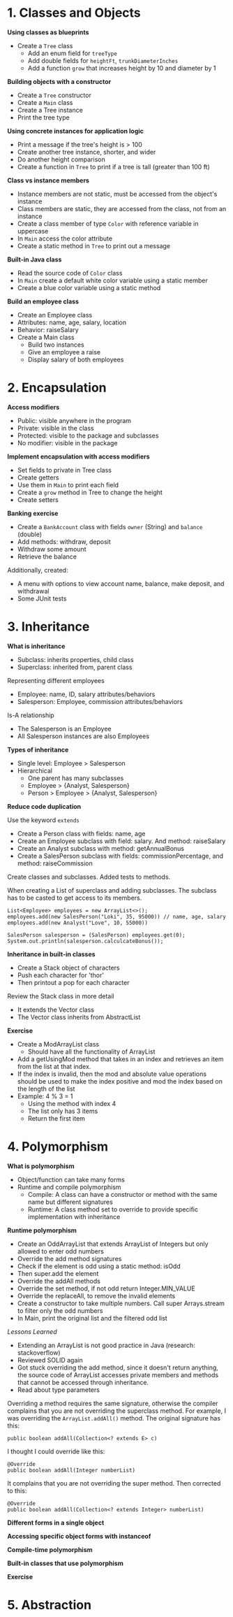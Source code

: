 # 1. Classes and Objects

**Using classes as blueprints**

* Create a `Tree` class
    * Add an enum field for `treeType`
    * Add double fields for `heightFt`, `trunkDiameterInches`
    * Add a function `grow` that increases height by 10 and diameter by 1

**Building objects with a constructor**

* Create a `Tree` constructor
* Create a `Main` class
* Create a Tree instance
* Print the tree type

**Using concrete instances for application logic**

* Print a message if the tree's height is > 100
* Create another tree instance, shorter, and wider
* Do another height comparison
* Create a function in `Tree` to print if a tree is tall (greater than 100 ft)

**Class vs instance members**

* Instance members are not static, must be accessed from the object's instance
* Class members are static, they are accessed from the class, not from an instance
* Create a class member of type `Color` with reference variable in uppercase
* In `Main` access the color attribute
* Create a static method in `Tree` to print out a message

**Built-in Java class**

* Read the source code of `Color` class
* In `Main` create a default white color variable using a static member
* Create a blue color variable using a static method

**Build an employee class**

* Create an Employee class
* Attributes: name, age, salary, location
* Behavior: raiseSalary
* Create a Main class
    * Build two instances
    * Give an employee a raise
    * Display salary of both employees

# 2. Encapsulation

**Access modifiers**

* Public: visible anywhere in the program
* Private: visible in the class
* Protected: visible to the package and subclasses
* No modifier: visible in the package

**Implement encapsulation with access modifiers**

* Set fields to private in Tree class
* Create getters
* Use them in `Main` to print each field
* Create a `grow` method in Tree to change the height
* Create setters

**Banking exercise**

* Create a `BankAccount` class with fields `owner` (String) and `balance` (double)
* Add methods: withdraw, deposit
* Withdraw some amount
* Retrieve the balance

Additionally, created:

* A menu with options to view account name, balance, make deposit, and withdrawal
* Some JUnit tests

# 3. Inheritance

**What is inheritance**

* Subclass: inherits properties, child class
* Superclass: inherited from, parent class

Representing different employees

* Employee: name, ID, salary attributes/behaviors
* Salesperson: Employee, commission attributes/behaviors

Is-A relationship

* The Salesperson is an Employee
* All Salesperson instances are also Employees

**Types of inheritance**

* Single level: Employee > Salesperson
* Hierarchical
    * One parent has many subclasses
    * Employee > {Analyst, Salesperson}
    * Person > Employee > {Analyst, Salesperson}

**Reduce code duplication**

Use the keyword `extends`

* Create a Person class with fields: name, age
* Create an Employee subclass with field: salary. And method: raiseSalary
* Create an Analyst subclass with method: getAnnualBonus
* Create a SalesPerson subclass with fields: commissionPercentage, and method: raiseCommission

Create classes and subclasses. Added tests to methods.

When creating a List of superclass and adding subclasses. The subclass has to be casted to get access to its members.

    List<Employee> employees = new ArrayList<>();
    employees.add(new SalesPerson("Loki", 35, 95000)) // name, age, salary
    employees.add(new Analyst("Love", 10, 55000))

    SalesPerson salesperson = (SalesPerson) employees.get(0);
    System.out.println(salesperson.calculcateBonus());

**Inheritance in built-in classes**

* Create a Stack object of characters
* Push each character for 'thor'
* Then printout a pop for each character

Review the Stack class in more detail
* It extends the Vector class
* The Vector class inherits from AbstractList

**Exercise**

* Create a ModArrayList class
    * Should have all the functionality of ArrayList
* Add a getUsingMod method that takes in an index and retrieves an item from the list at that index.
* If the index is invalid, then the mod and absolute value operations should be used to make the index positive and mod the index based on the length of the list
* Example: 4 % 3 = 1
    * Using the method with index 4
    * The list only has 3 items
    * Return the first item

# 4. Polymorphism

**What is polymorphism**

* Object/function can take many forms
* Runtime and compile polymorphism
    * Compile: A class can have a constructor or method with the same name but different signatures
    * Runtime: A class method set to override to provide specific implementation with inheritance

**Runtime polymorphism**

* Create an OddArrayList that extends ArrayList of Integers but only allowed to enter odd numbers
* Override the add method signatures
* Check if the element is odd using a static method: isOdd
* Then super.add the element
* Override the addAll methods
* Override the set method, if not odd return Integer.MIN_VALUE
* Override the replaceAll, to remove the invalid elements
* Create a constructor to take multiple numbers. Call super Arrays.stream to filter only the odd numbers
* In Main, print the original list and the filtered odd list

*Lessons Learned*
* Extending an ArrayList is not good practice in Java (research: stackoverflow)
* Reviewed SOLID again
* Got stuck overriding the add method, since it doesn't return anything, the source code of ArrayList accesses private members and methods that cannot be accessed through inheritance.
* Read about type parameters

Overriding a method requires the same signature, otherwise the compiler complains that you are not overriding the superclass method. For example, I was overriding the `ArrayList.addAll()` method. The original signature has this:

    public boolean addAll(Collection<? extends E> c)

I thought I could override like this:

    @Override
    public boolean addAll(Integer numberList)

It complains that you are not overriding the super method. Then corrected to this:

    @Override
    public boolean addAll(Collection<? extends Integer> numberList)

**Different forms in a single object**

**Accessing specific object forms with instanceof**

**Compile-time polymorphism**

**Built-in classes that use polymorphism**

**Exercise**

# 5. Abstraction